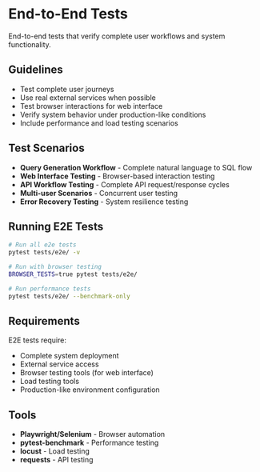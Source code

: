 # End-to-End Tests

End-to-end tests that verify complete user workflows and system functionality.

## Guidelines

- Test complete user journeys
- Use real external services when possible
- Test browser interactions for web interface
- Verify system behavior under production-like conditions
- Include performance and load testing scenarios

## Test Scenarios

- **Query Generation Workflow** - Complete natural language to SQL flow
- **Web Interface Testing** - Browser-based interaction testing
- **API Workflow Testing** - Complete API request/response cycles
- **Multi-user Scenarios** - Concurrent user testing
- **Error Recovery Testing** - System resilience testing

## Running E2E Tests

```bash
# Run all e2e tests
pytest tests/e2e/ -v

# Run with browser testing
BROWSER_TESTS=true pytest tests/e2e/

# Run performance tests
pytest tests/e2e/ --benchmark-only
```

## Requirements

E2E tests require:
- Complete system deployment
- External service access
- Browser testing tools (for web interface)
- Load testing tools
- Production-like environment configuration

## Tools

- **Playwright/Selenium** - Browser automation
- **pytest-benchmark** - Performance testing
- **locust** - Load testing
- **requests** - API testing